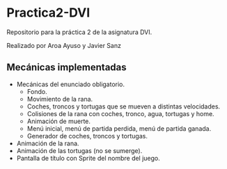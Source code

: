 # Practica2-DVI
Repositorio para la práctica 2 de la asignatura DVI.

Realizado por Aroa Ayuso y Javier Sanz

## Mecánicas implementadas
- Mecánicas del enunciado obligatorio.
  - Fondo.
  - Movimiento de la rana.
  - Coches, troncos y tortugas que se mueven a distintas velocidades.
  - Colisiones de la rana con coches, tronco, agua, tortugas y home.
  - Animación de muerte.
  - Menú inicial, menú de partida perdida, menú de partida ganada.
  - Generador de coches, troncos y tortugas.
- Animación de la rana.
- Animación de las tortugas (no se sumerge).
- Pantalla de título con Sprite del nombre del juego.
